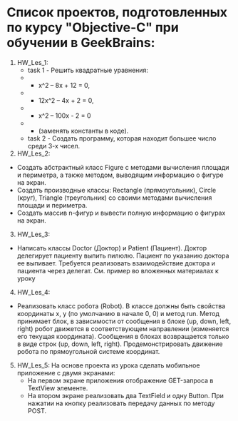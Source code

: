 # Список проектов, подготовленных по курсу "Objective-C" при обучении в GeekBrains:
1. HW_Les_1:
   - task 1 - Решить квадратные уравнения: 
   - - x^2 – 8x + 12 = 0,
   - - 12x^2 – 4x + 2 = 0,
   - - x^2 – 100x - 2 = 0
   - - (заменять константы в коде).
   - task 2 - Создать программу, которая находит большее число среди 3-х чисел.
2. HW_Les_2:
- Создать абстрактный класс Figure с методами вычисления площади и периметра, а также методом, выводящим информацию о фигуре на экран.
- Создать производные классы: Rectangle (прямоугольник), Circle (круг), Triangle (треугольник) со своими методами вычисления площади и периметра.
- Создать массив n-фигур и вывести полную информацию о фигурах на экран.
3. HW_Les_3:
- Написать классы Doctor (Доктор) и Patient (Пациент). Доктор делегирует пациенту выпить пилюлю. Пациент по указанию доктора ее выпивает. Требуется реализовать взаимодействие доктора и пациента через делегат.
См. пример во вложенных материалах к уроку
4. HW_Les_4:
- Реализовать класс робота (Robot). В классе должны быть свойства координаты x, y (по умолчанию в начале 0, 0) и метод run. Метод принимает блок, в зависимости от сообщения в блоке (up, down, left, right) робот движется в соответствующем направлении (изменяется его текущая координата). Сообщения в блоках возвращается только в виде строк (up, down, left, right).
Продемонстрировать движение робота по прямоугольной системе координат.
5. HW_Les_5: На основе проекта из урока сделать мобильное приложение с двумя экранами:
   - На первом экране приложения отображение GET-запроса в TextView элементе.
   - На втором экране реализовать два TextField и одну Button. При нажатии на кнопку реализовать передачу данных по методу POST.